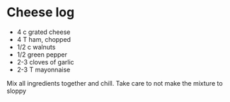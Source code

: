 # Cheese log

* 4 c grated cheese
* 4 T ham, chopped
* 1/2 c walnuts
* 1/2 green pepper
* 2-3 cloves of garlic
* 2-3 T mayonnaise

Mix all ingredients together and chill.  Take care to not make the mixture to sloppy

